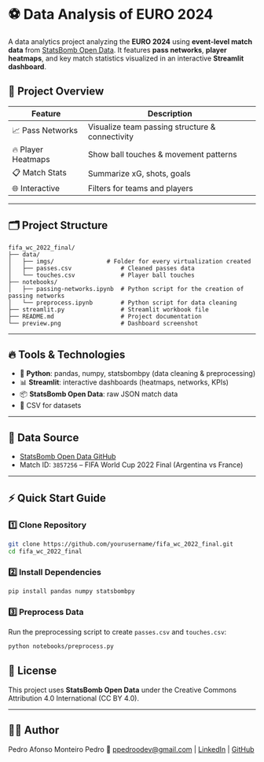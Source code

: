 # ⚽ Data Analysis of EURO 2024

A data analytics project analyzing the **EURO 2024** using **event-level match data** from [StatsBomb Open Data](https://github.com/statsbomb/open-data).
It features **pass networks**, **player heatmaps**, and key match statistics visualized in an interactive **Streamlit dashboard**.

## 🚀 Project Overview

| Feature            | Description                                     |
| ------------------ | ----------------------------------------------- |
| 📈 Pass Networks   | Visualize team passing structure & connectivity |
| 🔥 Player Heatmaps | Show ball touches & movement patterns           |
| 📋 Match Stats     | Summarize xG, shots, goals                      |
| 🌐 Interactive     | Filters for teams and players                   |

---

## 🗂️ Project Structure

```
fifa_wc_2022_final/
├── data/
│   ├── imgs/         		# Folder for every virtualization created
│   ├── passes.csv           	# Cleaned passes data
│   └── touches.csv          	# Player ball touches
├── notebooks/
│   ├── passing-networks.ipynb	# Python script for the creation of passing networks
│   └── preprocess.ipynb     	# Python script for data cleaning
├── streamlit.py            	# Streamlit workbook file
├── README.md                	# Project documentation
└── preview.png              	# Dashboard screenshot
```

---

## 🔥 Tools & Technologies

- 🐍 **Python**: pandas, numpy, statsbombpy (data cleaning & preprocessing)
- 📊 **Streamlit**: interactive dashboards (heatmaps, networks, KPIs)
- 📦 **StatsBomb Open Data**: raw JSON match data
- 📁 CSV for datasets

---

## 📝 Data Source

- [StatsBomb Open Data GitHub](https://github.com/statsbomb/open-data)
- Match ID: `3857256` – FIFA World Cup 2022 Final (Argentina vs France)

---

## ⚡ Quick Start Guide

### 1️⃣ Clone Repository

```bash
git clone https://github.com/yourusername/fifa_wc_2022_final.git
cd fifa_wc_2022_final
```

### 2️⃣ Install Dependencies

```bash
pip install pandas numpy statsbombpy
```

### 3️⃣ Preprocess Data

Run the preprocessing script to create `passes.csv` and `touches.csv`:

```bash
python notebooks/preprocess.py
```

## 📌 License

This project uses **StatsBomb Open Data** under the Creative Commons Attribution 4.0 International (CC BY 4.0).

---

## 👨‍💻 Author

Pedro Afonso Monteiro Pedro
📧 ppedroodev@gmail.com | [LinkedIn](https://www.linkedin.com/in/ppedrodev/) | [GitHub](https://github.com/ppedro20)
